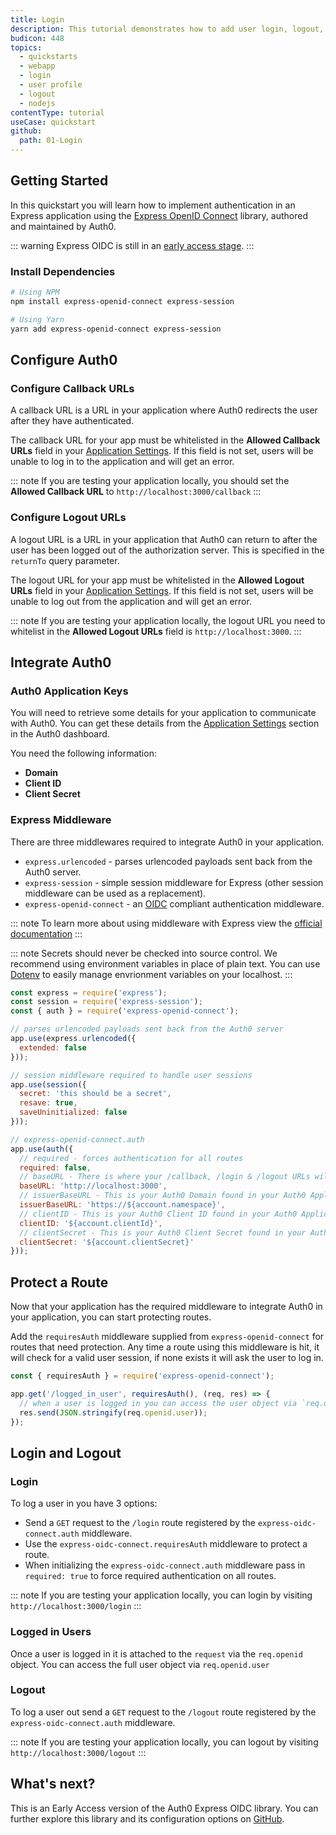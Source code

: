```yaml
---
title: Login
description: This tutorial demonstrates how to add user login, logout, and profile to a Node.js Express application.
budicon: 448
topics:
  - quickstarts
  - webapp
  - login
  - user profile
  - logout
  - nodejs
contentType: tutorial
useCase: quickstart
github:
  path: 01-Login
---
```


<!-- markdownlint-disable MD002 -->
## Getting Started
In this quickstart you will learn how to implement authentication in an Express application using the [Express OpenID Connect](https://github.com/auth0/express-openid-connect) library, authored and maintained by Auth0.

::: warning
Express OIDC is still in an [early access stage](/).
:::

### Install Dependencies

```sh
# Using NPM
npm install express-openid-connect express-session

# Using Yarn
yarn add express-openid-connect express-session
```

## Configure Auth0
### Configure Callback URLs

A callback URL is a URL in your application where Auth0 redirects the user after they have authenticated. 

The callback URL for your app must be whitelisted in the **Allowed Callback URLs** field in your [Application Settings](${manage_url}/#/applications/${account.clientId}/settings). If this field is not set, users will be unable to log in to the application and will get an error.

::: note
If you are testing your application locally, you should set the **Allowed Callback URL** to `http://localhost:3000/callback`
:::

### Configure Logout URLs

A logout URL is a URL in your application that Auth0 can return to after the user has been logged out of the authorization server. This is specified in the `returnTo` query parameter.

The logout URL for your app must be whitelisted in the **Allowed Logout URLs** field in your [Application Settings](${manage_url}/#/applications/${account.clientId}/settings). If this field is not set, users will be unable to log out from the application and will get an error.

::: note
If you are testing your application locally, the logout URL you need to whitelist in the **Allowed Logout URLs** field is `http://localhost:3000`.
:::

## Integrate Auth0
### Auth0 Application Keys

You will need to retrieve some details for your application to communicate with Auth0. You can get these details from the [Application Settings](${manage_url}/#/applications/${account.clientId}/settings) section in the Auth0 dashboard.

You need the following information:

* **Domain**
* **Client ID**
* **Client Secret**

### Express Middleware
There are three middlewares required to integrate Auth0 in your application.

- `express.urlencoded` - parses urlencoded payloads sent back from the Auth0 server.
- `express-session` - simple session middleware for Express (other session middleware can be used as a replacement).
- `express-openid-connect` - an [OIDC](/protocols/oidc) compliant authentication middleware.

::: note
To learn more about using middleware with Express view the [official documentation](https://expressjs.com/en/guide/using-middleware.html)
:::

::: note
Secrets should never be checked into source control.  We recommend using environment variables in place of plain text.  You can use [Dotenv](https://github.com/motdotla/dotenv) to easily manage envrionment variables on your localhost.
:::

```js
const express = require('express');
const session = require('express-session');
const { auth } = require('express-openid-connect');

// parses urlencoded payloads sent back from the Auth0 server
app.use(express.urlencoded({
  extended: false
}));

// session middleware required to handle user sessions
app.use(session({
  secret: 'this should be a secret',
  resave: true,
  saveUninitialized: false
}));

// express-openid-connect.auth 
app.use(auth({
  // required - forces authentication for all routes
  required: false,
  // baseURL - There is where your /callback, /login & /logout URLs will be registered
  baseURL: 'http://localhost:3000',
  // issuerBaseURL - This is your Auth0 Domain found in your Auth0 Application Settings
  issuerBaseURL: 'https://${account.namespace}',
  // clientID - This is your Auth0 Client ID found in your Auth0 Application Settings
  clientID: '${account.clientId}',
  // clientSecret - This is your Auth0 Client Secret found in your Auth0 Application Settings
  clientSecret: '${account.clientSecret}'
}));
```

## Protect a Route
Now that your application has the required middleware to integrate Auth0 in your application, you can start protecting routes.

Add the `requiresAuth` middleware supplied from `express-openid-connect` for routes that need protection.  Any time a route using this middleware is hit, it will check for a valid user session, if none exists it will ask the user to log in.

```js
const { requiresAuth } = require('express-openid-connect');

app.get('/logged_in_user', requiresAuth(), (req, res) => {
  // when a user is logged in you can access the user object via `req.openid.user`
  res.send(JSON.stringify(req.openid.user));
});
```

## Login and Logout
### Login
To log a user in you have 3 options:
- Send a `GET` request to the `/login` route registered by the `express-oidc-connect.auth` middleware.
- Use the `express-oidc-connect.requiresAuth` middleware to protect a route.
- When initializing the `express-oidc-connect.auth` middleware pass in `required: true` to force required authentication on all routes.

::: note
If you are testing your application locally, you can login by visiting `http://localhost:3000/login`
:::

### Logged in Users
Once a user is logged in it is attached to the `request` via the `req.openid` object. You can access the full user object via `req.openid.user`

### Logout
To log a user out send a `GET` request to the `/logout` route registered by the `express-oidc-connect.auth` middleware.

::: note
If you are testing your application locally, you can logout by visiting `http://localhost:3000/logout`
:::

## What's next?
This is an Early Access version of the Auth0 Express OIDC library.  You can further explore this library and its configuration options on [GitHub](https://github.com/auth0/express-openid-connect).

